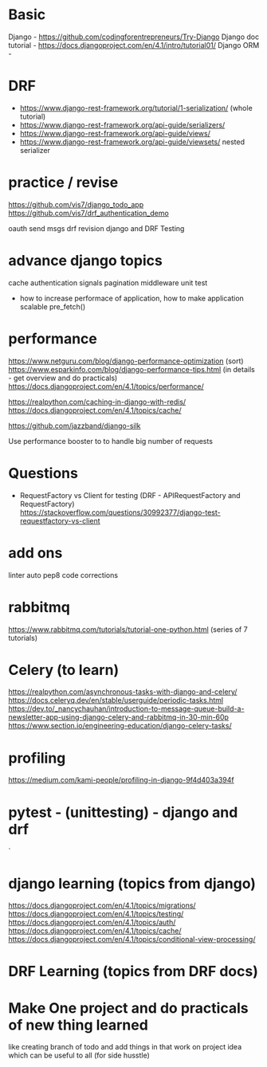 # Basic
Django - https://github.com/codingforentrepreneurs/Try-Django
Django doc tutorial - https://docs.djangoproject.com/en/4.1/intro/tutorial01/ 
Django ORM - 

# DRF
- https://www.django-rest-framework.org/tutorial/1-serialization/ (whole tutorial)
- https://www.django-rest-framework.org/api-guide/serializers/
- https://www.django-rest-framework.org/api-guide/views/
- https://www.django-rest-framework.org/api-guide/viewsets/
nested serializer

# practice / revise
https://github.com/vis7/django_todo_app
https://github.com/vis7/drf_authentication_demo


oauth
send msgs
drf revision
django and DRF Testing


# advance django topics
cache 
authentication
signals
pagination
middleware
unit test


- how to increase performace of application, how to make application scalable
pre_fetch()


# performance
https://www.netguru.com/blog/django-performance-optimization (sort)
https://www.esparkinfo.com/blog/django-performance-tips.html (in details - get overview and do practicals)
https://docs.djangoproject.com/en/4.1/topics/performance/

https://realpython.com/caching-in-django-with-redis/
https://docs.djangoproject.com/en/4.1/topics/cache/


https://github.com/jazzband/django-silk





Use performance booster to to handle big number of requests

# Questions
- RequestFactory vs Client for testing (DRF - APIRequestFactory and RequestFactory)
https://stackoverflow.com/questions/30992377/django-test-requestfactory-vs-client



# add ons
linter
auto pep8 code corrections

# rabbitmq 
https://www.rabbitmq.com/tutorials/tutorial-one-python.html (series of 7 tutorials)

# Celery (to learn)
https://realpython.com/asynchronous-tasks-with-django-and-celery/
https://docs.celeryq.dev/en/stable/userguide/periodic-tasks.html
https://dev.to/_nancychauhan/introduction-to-message-queue-build-a-newsletter-app-using-django-celery-and-rabbitmq-in-30-min-60p
https://www.section.io/engineering-education/django-celery-tasks/

# profiling
https://medium.com/kami-people/profiling-in-django-9f4d403a394f

# pytest - (unittesting) - django and drf
`

# django learning (topics from django)
https://docs.djangoproject.com/en/4.1/topics/migrations/
https://docs.djangoproject.com/en/4.1/topics/testing/
https://docs.djangoproject.com/en/4.1/topics/auth/
https://docs.djangoproject.com/en/4.1/topics/cache/
https://docs.djangoproject.com/en/4.1/topics/conditional-view-processing/


# DRF Learning (topics from DRF docs)


# Make One project and do practicals of new thing learned
like creating branch of todo and add things in that
work on project idea which can be useful to all (for side husstle)

